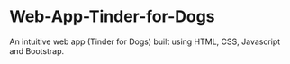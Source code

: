 # Web-App-Tinder-for-Dogs
An intuitive web app (Tinder for Dogs) built using HTML, CSS, Javascript and Bootstrap. 

